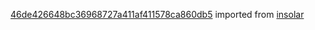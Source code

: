 [46de426648bc36968727a411af411578ca860db5](https://github.com/insolar/insolar/commit/46de426648bc36968727a411af411578ca860db5) imported from [insolar](https://github.com/insolar/insolar)
